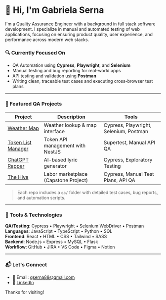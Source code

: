 # 👋 Hi, I'm Gabriela Serna

I'm a Quality Assurance Engineer with a background in full stack software development. I specialize in manual and automated testing of web applications, focusing on ensuring product quality, user experience, and performance across modern web stacks.

### 🔍 Currently Focused On
- QA Automation using **Cypress**, **Playwright**, and **Selenium**
- Manual testing and bug reporting for real-world apps
- API testing and validation using **Postman**
- Writing clean, traceable test cases and executing cross-browser test plans

---

### 🧪 Featured QA Projects

| Project | Description | Tools |
|--------|-------------|-------|
| [Weather Map](github.com/gabriela-serna/weather-map) | Weather lookup & map interface | Cypress, Playwright, Selenium, Postman |
| [Token List Manager](github.com/gabriela-serna/nest-tokenList) | Token API management with NestJS | Supertest, Manual API QA |
| [ChatGPT Rapper](github.com/gabriela-serna/chatgpt-rapper) | AI-based lyric generator | Cypress, Exploratory Testing |
| [The Hive](github.com/gabriela-serna/capstone) | Labor marketplace (Capstone Project) | Cypress, Manual Test Plans, API QA |

> Each repo includes a `qa/` folder with detailed test cases, bug reports, and automation scripts.

---

### 🧰 Tools & Technologies

**QA/Testing**: Cypress • Playwright • Selenium WebDriver • Postman  
**Languages**: JavaScript • TypeScript • Python • SQL  
**Frontend**: React • HTML • CSS • Tailwind • SASS  
**Backend**: Node.js • Express • MySQL • Flask  
**Workflow**: GitHub • JIRA • VS Code • Figma • Notion  

---

### 📬 Let's Connect

- 📧 Email: gserna88@gmail.com  
- 💼 [LinkedIn](https://linkedin.com/in/gabrielaserna)

Thanks for visiting!
